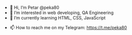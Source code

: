 - 👋 Hi, I’m Petar @peka80
- 👀 I’m interested in web developing, QA Engineering
- 🌱 I’m currently learning HTML, CSS, JavaScript
<!-- 💞️ I’m looking to collaborate on -->
- 📫 How to reach me on my Telegram: https://t.me/peka80

<!---
peka80/peka80 is a ✨ special ✨ repository because its `README.md` (this file) appears on your GitHub profile.
You can click the Preview link to take a look at your changes.
--->
